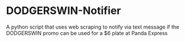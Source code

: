 # DODGERSWIN-Notifier
A python script that uses web scraping to notify via text message if the DODGERSWIN promo can be used for a $6 plate at Panda Express

